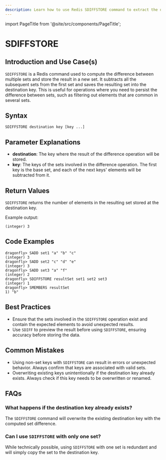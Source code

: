 ```yaml
---
description: Learn how to use Redis SDIFFSTORE command to extract the difference of sets and store it.
---
```


import PageTitle from '@site/src/components/PageTitle';

# SDIFFSTORE

<PageTitle title="Redis SDIFFSTORE Explained (Better Than Official Docs)" />

## Introduction and Use Case(s)

`SDIFFSTORE` is a Redis command used to compute the difference between multiple sets and store the result in a new set. It subtracts all the subsequent sets from the first set and saves the resulting set into the destination key. This is useful for operations where you need to persist the difference between sets, such as filtering out elements that are common in several sets.

## Syntax

```plaintext
SDIFFSTORE destination key [key ...]
```

## Parameter Explanations

- **destination**: The key where the result of the difference operation will be stored.
- **key**: The keys of the sets involved in the difference operation. The first key is the base set, and each of the next keys' elements will be subtracted from it.

## Return Values

`SDIFFSTORE` returns the number of elements in the resulting set stored at the destination key.

Example output:

```plaintext
(integer) 3
```

## Code Examples

```cli
dragonfly> SADD set1 "a" "b" "c"
(integer) 3
dragonfly> SADD set2 "c" "d" "e"
(integer) 3
dragonfly> SADD set3 "a" "f"
(integer) 2
dragonfly> SDIFFSTORE resultSet set1 set2 set3
(integer) 1
dragonfly> SMEMBERS resultSet
1) "b"
```

## Best Practices

- Ensure that the sets involved in the `SDIFFSTORE` operation exist and contain the expected elements to avoid unexpected results.
- Use `SDIFF` to preview the result before using `SDIFFSTORE`, ensuring accuracy before storing the data.

## Common Mistakes

- Using non-set keys with `SDIFFSTORE` can result in errors or unexpected behavior. Always confirm that keys are associated with valid sets.
- Overwriting existing keys unintentionally if the destination key already exists. Always check if this key needs to be overwritten or renamed.

## FAQs

### What happens if the destination key already exists?

The `SDIFFSTORE` command will overwrite the existing destination key with the computed set difference.

### Can I use `SDIFFSTORE` with only one set?

While technically possible, using `SDIFFSTORE` with one set is redundant and will simply copy the set to the destination key.
